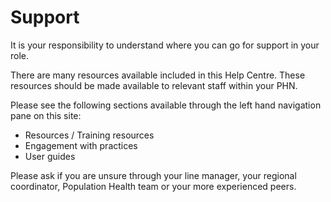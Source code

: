 # Support

It is your responsibility to understand where you can go for support in your role. 

There are many resources available included in this Help Centre. These resources should be made available to relevant staff within your PHN.

Please see the following sections available through the left hand navigation pane on this site:

- Resources / Training resources
- Engagement with practices
- User guides

Please ask if you are unsure through your line manager, your regional coordinator, Population Health  team or your more experienced peers.


